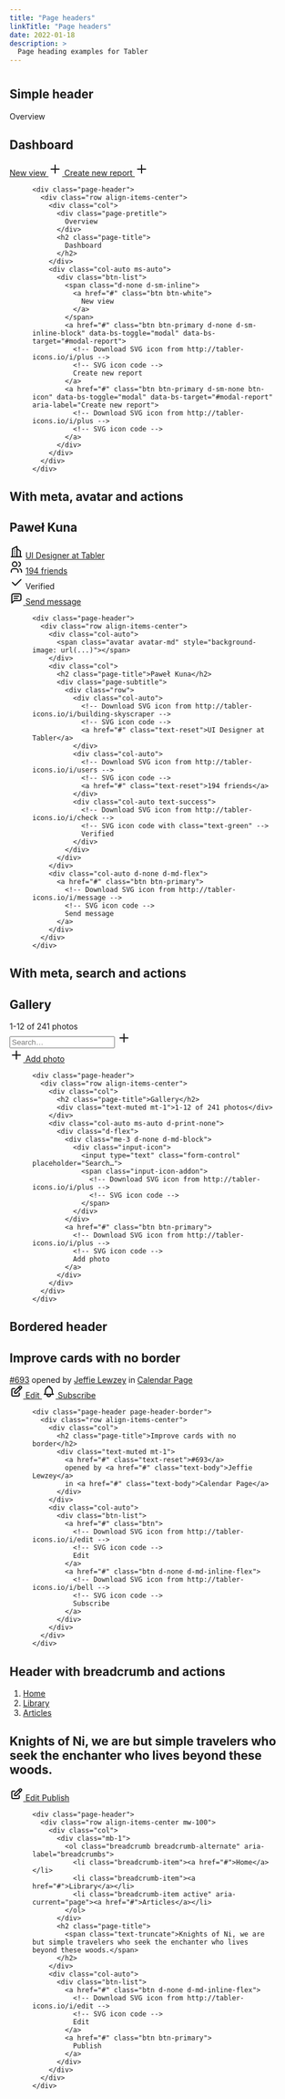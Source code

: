 ```yaml
---
title: "Page headers"
linkTitle: "Page headers"
date: 2022-01-18
description: >
  Page heading examples for Tabler
---
```



<div class="markdown">
<div>
                        <div class="d-flex mb-3">
                          <h1 class="m-0"></h1>
                        </div>
                      </div>
                      <h2 id="simple-header">Simple header</h2>
                      <div class="example no_toc_section example-bg">
                        <div class="example-content">
                          <div class="example-column example-column-2">
                            <div class="page-header">
                              <div class="row align-items-center">
                                <div class="col">
                                  <div class="page-pretitle">
                                    Overview
                                  </div>
                                  <h2 class="page-title">
                                    Dashboard
                                  </h2>
                                </div>
                                <div class="col-auto ms-auto">
                                  <div class="btn-list">
                                    <span class="d-none d-sm-inline">
                                      <a href="javascript:void(0)" class="btn btn-white">
                                        New view
                                      </a>
                                    </span>
                                    <a href="javascript:void(0)" class="btn btn-primary d-none d-sm-inline-block" data-bs-toggle="modal" data-bs-target="#modal-report">
                                      <!-- Download SVG icon from http://tabler-icons.io/i/plus -->
                                      <svg xmlns="http://www.w3.org/2000/svg" class="icon" width="24" height="24" viewBox="0 0 24 24" stroke-width="2" stroke="currentColor" fill="none" stroke-linecap="round" stroke-linejoin="round"><path stroke="none" d="M0 0h24v24H0z" fill="none"></path><line x1="12" y1="5" x2="12" y2="19"></line><line x1="5" y1="12" x2="19" y2="12"></line></svg>
                                      Create new report
                                    </a>
                                    <a href="javascript:void(0)" class="btn btn-primary d-sm-none btn-icon" data-bs-toggle="modal" data-bs-target="#modal-report" aria-label="Create new report">
                                      <!-- Download SVG icon from http://tabler-icons.io/i/plus -->
                                      <svg xmlns="http://www.w3.org/2000/svg" class="icon" width="24" height="24" viewBox="0 0 24 24" stroke-width="2" stroke="currentColor" fill="none" stroke-linecap="round" stroke-linejoin="round"><path stroke="none" d="M0 0h24v24H0z" fill="none"></path><line x1="12" y1="5" x2="12" y2="19"></line><line x1="5" y1="12" x2="19" y2="12"></line></svg>
                                    </a>
                                  </div>
                                </div>
                              </div>
                            </div>
                          </div>
                        </div>
                      </div>
                      <div class="example-code">
                        <figure class="highlight">
                          <pre><code class="language-html" data-lang="html"><span class="nt">&lt;div</span> <span class="na">class=</span><span class="s">"page-header"</span><span class="nt">&gt;</span>
  <span class="nt">&lt;div</span> <span class="na">class=</span><span class="s">"row align-items-center"</span><span class="nt">&gt;</span>
    <span class="nt">&lt;div</span> <span class="na">class=</span><span class="s">"col"</span><span class="nt">&gt;</span>
      <span class="nt">&lt;div</span> <span class="na">class=</span><span class="s">"page-pretitle"</span><span class="nt">&gt;</span>
        Overview
      <span class="nt">&lt;/div&gt;</span>
      <span class="nt">&lt;h2</span> <span class="na">class=</span><span class="s">"page-title"</span><span class="nt">&gt;</span>
        Dashboard
      <span class="nt">&lt;/h2&gt;</span>
    <span class="nt">&lt;/div&gt;</span>
    <span class="nt">&lt;div</span> <span class="na">class=</span><span class="s">"col-auto ms-auto"</span><span class="nt">&gt;</span>
      <span class="nt">&lt;div</span> <span class="na">class=</span><span class="s">"btn-list"</span><span class="nt">&gt;</span>
        <span class="nt">&lt;span</span> <span class="na">class=</span><span class="s">"d-none d-sm-inline"</span><span class="nt">&gt;</span>
          <span class="nt">&lt;a</span> <span class="na">href=</span><span class="s">"#"</span> <span class="na">class=</span><span class="s">"btn btn-white"</span><span class="nt">&gt;</span>
            New view
          <span class="nt">&lt;/a&gt;</span>
        <span class="nt">&lt;/span&gt;</span>
        <span class="nt">&lt;a</span> <span class="na">href=</span><span class="s">"#"</span> <span class="na">class=</span><span class="s">"btn btn-primary d-none d-sm-inline-block"</span> <span class="na">data-bs-toggle=</span><span class="s">"modal"</span> <span class="na">data-bs-target=</span><span class="s">"#modal-report"</span><span class="nt">&gt;</span>
          <span class="c">&lt;!-- Download SVG icon from http://tabler-icons.io/i/plus --&gt;</span>
          <span class="c">&lt;!-- SVG icon code --&gt;</span>
          Create new report
        <span class="nt">&lt;/a&gt;</span>
        <span class="nt">&lt;a</span> <span class="na">href=</span><span class="s">"#"</span> <span class="na">class=</span><span class="s">"btn btn-primary d-sm-none btn-icon"</span> <span class="na">data-bs-toggle=</span><span class="s">"modal"</span> <span class="na">data-bs-target=</span><span class="s">"#modal-report"</span> <span class="na">aria-label=</span><span class="s">"Create new report"</span><span class="nt">&gt;</span>
          <span class="c">&lt;!-- Download SVG icon from http://tabler-icons.io/i/plus --&gt;</span>
          <span class="c">&lt;!-- SVG icon code --&gt;</span>
        <span class="nt">&lt;/a&gt;</span>
      <span class="nt">&lt;/div&gt;</span>
    <span class="nt">&lt;/div&gt;</span>
  <span class="nt">&lt;/div&gt;</span>
<span class="nt">&lt;/div&gt;</span></code></pre>
                        </figure>
                      </div>
                      <h2 id="with-meta-avatar-and-actions">With meta, avatar and actions</h2>
                      <div class="example no_toc_section example-bg">
                        <div class="example-content">
                          <div class="example-column example-column-2">
                            <div class="page-header">
                              <div class="row align-items-center">
                                <div class="col-auto">
                                  <span class="avatar avatar-md" style="background-image: url(../static/avatars/000m.jpg)"></span>
                                </div>
                                <div class="col">
                                  <h2 class="page-title">Paweł Kuna</h2>
                                  <div class="page-subtitle">
                                    <div class="row">
                                      <div class="col-auto">
                                        <!-- Download SVG icon from http://tabler-icons.io/i/building-skyscraper -->
                                        <svg xmlns="http://www.w3.org/2000/svg" class="icon" width="24" height="24" viewBox="0 0 24 24" stroke-width="2" stroke="currentColor" fill="none" stroke-linecap="round" stroke-linejoin="round"><path stroke="none" d="M0 0h24v24H0z" fill="none"></path><line x1="3" y1="21" x2="21" y2="21"></line><path d="M5 21v-14l8 -4v18"></path><path d="M19 21v-10l-6 -4"></path><line x1="9" y1="9" x2="9" y2="9.01"></line><line x1="9" y1="12" x2="9" y2="12.01"></line><line x1="9" y1="15" x2="9" y2="15.01"></line><line x1="9" y1="18" x2="9" y2="18.01"></line></svg>
                                        <a href="javascript:void(0)" class="text-reset">UI Designer at Tabler</a>
                                      </div>
                                      <div class="col-auto">
                                        <!-- Download SVG icon from http://tabler-icons.io/i/users -->
                                        <svg xmlns="http://www.w3.org/2000/svg" class="icon" width="24" height="24" viewBox="0 0 24 24" stroke-width="2" stroke="currentColor" fill="none" stroke-linecap="round" stroke-linejoin="round"><path stroke="none" d="M0 0h24v24H0z" fill="none"></path><circle cx="9" cy="7" r="4"></circle><path d="M3 21v-2a4 4 0 0 1 4 -4h4a4 4 0 0 1 4 4v2"></path><path d="M16 3.13a4 4 0 0 1 0 7.75"></path><path d="M21 21v-2a4 4 0 0 0 -3 -3.85"></path></svg>
                                        <a href="javascript:void(0)" class="text-reset">194 friends</a>
                                      </div>
                                      <div class="col-auto text-success">
                                        <!-- Download SVG icon from http://tabler-icons.io/i/check -->
                                        <svg xmlns="http://www.w3.org/2000/svg" class="icon text-green" width="24" height="24" viewBox="0 0 24 24" stroke-width="2" stroke="currentColor" fill="none" stroke-linecap="round" stroke-linejoin="round"><path stroke="none" d="M0 0h24v24H0z" fill="none"></path><path d="M5 12l5 5l10 -10"></path></svg>
                                        Verified
                                      </div>
                                    </div>
                                  </div>
                                </div>
                                <div class="col-auto d-none d-md-flex">
                                  <a href="javascript:void(0)" class="btn btn-primary">
                                    <!-- Download SVG icon from http://tabler-icons.io/i/message -->
                                    <svg xmlns="http://www.w3.org/2000/svg" class="icon" width="24" height="24" viewBox="0 0 24 24" stroke-width="2" stroke="currentColor" fill="none" stroke-linecap="round" stroke-linejoin="round"><path stroke="none" d="M0 0h24v24H0z" fill="none"></path><path d="M4 21v-13a3 3 0 0 1 3 -3h10a3 3 0 0 1 3 3v6a3 3 0 0 1 -3 3h-9l-4 4"></path><line x1="8" y1="9" x2="16" y2="9"></line><line x1="8" y1="13" x2="14" y2="13"></line></svg>
                                    Send message
                                  </a>
                                </div>
                              </div>
                            </div>
                          </div>
                        </div>
                      </div>
                      <div class="example-code">
                        <figure class="highlight">
                          <pre><code class="language-html" data-lang="html"><span class="nt">&lt;div</span> <span class="na">class=</span><span class="s">"page-header"</span><span class="nt">&gt;</span>
  <span class="nt">&lt;div</span> <span class="na">class=</span><span class="s">"row align-items-center"</span><span class="nt">&gt;</span>
    <span class="nt">&lt;div</span> <span class="na">class=</span><span class="s">"col-auto"</span><span class="nt">&gt;</span>
      <span class="nt">&lt;span</span> <span class="na">class=</span><span class="s">"avatar avatar-md"</span> <span class="na">style=</span><span class="s">"background-image: url(...)"</span><span class="nt">&gt;&lt;/span&gt;</span>
    <span class="nt">&lt;/div&gt;</span>
    <span class="nt">&lt;div</span> <span class="na">class=</span><span class="s">"col"</span><span class="nt">&gt;</span>
      <span class="nt">&lt;h2</span> <span class="na">class=</span><span class="s">"page-title"</span><span class="nt">&gt;</span>Paweł Kuna<span class="nt">&lt;/h2&gt;</span>
      <span class="nt">&lt;div</span> <span class="na">class=</span><span class="s">"page-subtitle"</span><span class="nt">&gt;</span>
        <span class="nt">&lt;div</span> <span class="na">class=</span><span class="s">"row"</span><span class="nt">&gt;</span>
          <span class="nt">&lt;div</span> <span class="na">class=</span><span class="s">"col-auto"</span><span class="nt">&gt;</span>
            <span class="c">&lt;!-- Download SVG icon from http://tabler-icons.io/i/building-skyscraper --&gt;</span>
            <span class="c">&lt;!-- SVG icon code --&gt;</span>
            <span class="nt">&lt;a</span> <span class="na">href=</span><span class="s">"#"</span> <span class="na">class=</span><span class="s">"text-reset"</span><span class="nt">&gt;</span>UI Designer at Tabler<span class="nt">&lt;/a&gt;</span>
          <span class="nt">&lt;/div&gt;</span>
          <span class="nt">&lt;div</span> <span class="na">class=</span><span class="s">"col-auto"</span><span class="nt">&gt;</span>
            <span class="c">&lt;!-- Download SVG icon from http://tabler-icons.io/i/users --&gt;</span>
            <span class="c">&lt;!-- SVG icon code --&gt;</span>
            <span class="nt">&lt;a</span> <span class="na">href=</span><span class="s">"#"</span> <span class="na">class=</span><span class="s">"text-reset"</span><span class="nt">&gt;</span>194 friends<span class="nt">&lt;/a&gt;</span>
          <span class="nt">&lt;/div&gt;</span>
          <span class="nt">&lt;div</span> <span class="na">class=</span><span class="s">"col-auto text-success"</span><span class="nt">&gt;</span>
            <span class="c">&lt;!-- Download SVG icon from http://tabler-icons.io/i/check --&gt;</span>
            <span class="c">&lt;!-- SVG icon code with class="text-green" --&gt;</span>
            Verified
          <span class="nt">&lt;/div&gt;</span>
        <span class="nt">&lt;/div&gt;</span>
      <span class="nt">&lt;/div&gt;</span>
    <span class="nt">&lt;/div&gt;</span>
    <span class="nt">&lt;div</span> <span class="na">class=</span><span class="s">"col-auto d-none d-md-flex"</span><span class="nt">&gt;</span>
      <span class="nt">&lt;a</span> <span class="na">href=</span><span class="s">"#"</span> <span class="na">class=</span><span class="s">"btn btn-primary"</span><span class="nt">&gt;</span>
        <span class="c">&lt;!-- Download SVG icon from http://tabler-icons.io/i/message --&gt;</span>
        <span class="c">&lt;!-- SVG icon code --&gt;</span>
        Send message
      <span class="nt">&lt;/a&gt;</span>
    <span class="nt">&lt;/div&gt;</span>
  <span class="nt">&lt;/div&gt;</span>
<span class="nt">&lt;/div&gt;</span></code></pre>
                        </figure>
                      </div>
                      <h2 id="with-meta-search-and-actions">With meta, search and actions</h2>
                      <div class="example no_toc_section example-bg">
                        <div class="example-content">
                          <div class="example-column example-column-2">
                            <div class="page-header">
                              <div class="row align-items-center">
                                <div class="col">
                                  <h2 class="page-title">Gallery</h2>
                                  <div class="text-muted mt-1">1-12 of 241 photos</div>
                                </div>
                                <div class="col-auto ms-auto d-print-none">
                                  <div class="d-flex">
                                    <div class="me-3 d-none d-md-block">
                                      <div class="input-icon">
                                        <input type="text" class="form-control" placeholder="Search…">
                                        <span class="input-icon-addon">
                                          <!-- Download SVG icon from http://tabler-icons.io/i/plus -->
                                          <svg xmlns="http://www.w3.org/2000/svg" class="icon" width="24" height="24" viewBox="0 0 24 24" stroke-width="2" stroke="currentColor" fill="none" stroke-linecap="round" stroke-linejoin="round"><path stroke="none" d="M0 0h24v24H0z" fill="none"></path><line x1="12" y1="5" x2="12" y2="19"></line><line x1="5" y1="12" x2="19" y2="12"></line></svg>
                                        </span>
                                      </div>
                                    </div>
                                    <a href="javascript:void(0)" class="btn btn-primary">
                                      <!-- Download SVG icon from http://tabler-icons.io/i/plus -->
                                      <svg xmlns="http://www.w3.org/2000/svg" class="icon" width="24" height="24" viewBox="0 0 24 24" stroke-width="2" stroke="currentColor" fill="none" stroke-linecap="round" stroke-linejoin="round"><path stroke="none" d="M0 0h24v24H0z" fill="none"></path><line x1="12" y1="5" x2="12" y2="19"></line><line x1="5" y1="12" x2="19" y2="12"></line></svg>
                                      Add photo
                                    </a>
                                  </div>
                                </div>
                              </div>
                            </div>
                          </div>
                        </div>
                      </div>
                      <div class="example-code">
                        <figure class="highlight">
                          <pre><code class="language-html" data-lang="html"><span class="nt">&lt;div</span> <span class="na">class=</span><span class="s">"page-header"</span><span class="nt">&gt;</span>
  <span class="nt">&lt;div</span> <span class="na">class=</span><span class="s">"row align-items-center"</span><span class="nt">&gt;</span>
    <span class="nt">&lt;div</span> <span class="na">class=</span><span class="s">"col"</span><span class="nt">&gt;</span>
      <span class="nt">&lt;h2</span> <span class="na">class=</span><span class="s">"page-title"</span><span class="nt">&gt;</span>Gallery<span class="nt">&lt;/h2&gt;</span>
      <span class="nt">&lt;div</span> <span class="na">class=</span><span class="s">"text-muted mt-1"</span><span class="nt">&gt;</span>1-12 of 241 photos<span class="nt">&lt;/div&gt;</span>
    <span class="nt">&lt;/div&gt;</span>
    <span class="nt">&lt;div</span> <span class="na">class=</span><span class="s">"col-auto ms-auto d-print-none"</span><span class="nt">&gt;</span>
      <span class="nt">&lt;div</span> <span class="na">class=</span><span class="s">"d-flex"</span><span class="nt">&gt;</span>
        <span class="nt">&lt;div</span> <span class="na">class=</span><span class="s">"me-3 d-none d-md-block"</span><span class="nt">&gt;</span>
          <span class="nt">&lt;div</span> <span class="na">class=</span><span class="s">"input-icon"</span><span class="nt">&gt;</span>
            <span class="nt">&lt;input</span> <span class="na">type=</span><span class="s">"text"</span> <span class="na">class=</span><span class="s">"form-control"</span> <span class="na">placeholder=</span><span class="s">"Search…"</span><span class="nt">&gt;</span>
            <span class="nt">&lt;span</span> <span class="na">class=</span><span class="s">"input-icon-addon"</span><span class="nt">&gt;</span>
              <span class="c">&lt;!-- Download SVG icon from http://tabler-icons.io/i/plus --&gt;</span>
              <span class="c">&lt;!-- SVG icon code --&gt;</span>
            <span class="nt">&lt;/span&gt;</span>
          <span class="nt">&lt;/div&gt;</span>
        <span class="nt">&lt;/div&gt;</span>
        <span class="nt">&lt;a</span> <span class="na">href=</span><span class="s">"#"</span> <span class="na">class=</span><span class="s">"btn btn-primary"</span><span class="nt">&gt;</span>
          <span class="c">&lt;!-- Download SVG icon from http://tabler-icons.io/i/plus --&gt;</span>
          <span class="c">&lt;!-- SVG icon code --&gt;</span>
          Add photo
        <span class="nt">&lt;/a&gt;</span>
      <span class="nt">&lt;/div&gt;</span>
    <span class="nt">&lt;/div&gt;</span>
  <span class="nt">&lt;/div&gt;</span>
<span class="nt">&lt;/div&gt;</span></code></pre>
                        </figure>
                      </div>
                      <h2 id="bordered-header">Bordered header</h2>
                      <div class="example no_toc_section example-bg">
                        <div class="example-content">
                          <div class="example-column example-column-2">
                            <div class="page-header page-header-border">
                              <div class="row align-items-center">
                                <div class="col">
                                  <h2 class="page-title">Improve cards with no border</h2>
                                  <div class="text-muted mt-1">
                                    <a href="javascript:void(0)" class="text-reset">#693</a>
                                    opened by <a href="javascript:void(0)" class="text-body">Jeffie Lewzey</a>
                                    in <a href="javascript:void(0)" class="text-body">Calendar Page</a>
                                  </div>
                                </div>
                                <div class="col-auto">
                                  <div class="btn-list">
                                    <a href="javascript:void(0)" class="btn">
                                      <!-- Download SVG icon from http://tabler-icons.io/i/edit -->
                                      <svg xmlns="http://www.w3.org/2000/svg" class="icon" width="24" height="24" viewBox="0 0 24 24" stroke-width="2" stroke="currentColor" fill="none" stroke-linecap="round" stroke-linejoin="round"><path stroke="none" d="M0 0h24v24H0z" fill="none"></path><path d="M9 7h-3a2 2 0 0 0 -2 2v9a2 2 0 0 0 2 2h9a2 2 0 0 0 2 -2v-3"></path><path d="M9 15h3l8.5 -8.5a1.5 1.5 0 0 0 -3 -3l-8.5 8.5v3"></path><line x1="16" y1="5" x2="19" y2="8"></line></svg>
                                      Edit
                                    </a>
                                    <a href="javascript:void(0)" class="btn d-none d-md-inline-flex">
                                      <!-- Download SVG icon from http://tabler-icons.io/i/bell -->
                                      <svg xmlns="http://www.w3.org/2000/svg" class="icon" width="24" height="24" viewBox="0 0 24 24" stroke-width="2" stroke="currentColor" fill="none" stroke-linecap="round" stroke-linejoin="round"><path stroke="none" d="M0 0h24v24H0z" fill="none"></path><path d="M10 5a2 2 0 0 1 4 0a7 7 0 0 1 4 6v3a4 4 0 0 0 2 3h-16a4 4 0 0 0 2 -3v-3a7 7 0 0 1 4 -6"></path><path d="M9 17v1a3 3 0 0 0 6 0v-1"></path></svg>
                                      Subscribe
                                    </a>
                                  </div>
                                </div>
                              </div>
                            </div>
                          </div>
                        </div>
                      </div>
                      <div class="example-code">
                        <figure class="highlight">
                          <pre><code class="language-html" data-lang="html"><span class="nt">&lt;div</span> <span class="na">class=</span><span class="s">"page-header page-header-border"</span><span class="nt">&gt;</span>
  <span class="nt">&lt;div</span> <span class="na">class=</span><span class="s">"row align-items-center"</span><span class="nt">&gt;</span>
    <span class="nt">&lt;div</span> <span class="na">class=</span><span class="s">"col"</span><span class="nt">&gt;</span>
      <span class="nt">&lt;h2</span> <span class="na">class=</span><span class="s">"page-title"</span><span class="nt">&gt;</span>Improve cards with no border<span class="nt">&lt;/h2&gt;</span>
      <span class="nt">&lt;div</span> <span class="na">class=</span><span class="s">"text-muted mt-1"</span><span class="nt">&gt;</span>
        <span class="nt">&lt;a</span> <span class="na">href=</span><span class="s">"#"</span> <span class="na">class=</span><span class="s">"text-reset"</span><span class="nt">&gt;</span>#693<span class="nt">&lt;/a&gt;</span>
        opened by <span class="nt">&lt;a</span> <span class="na">href=</span><span class="s">"#"</span> <span class="na">class=</span><span class="s">"text-body"</span><span class="nt">&gt;</span>Jeffie Lewzey<span class="nt">&lt;/a&gt;</span>
        in <span class="nt">&lt;a</span> <span class="na">href=</span><span class="s">"#"</span> <span class="na">class=</span><span class="s">"text-body"</span><span class="nt">&gt;</span>Calendar Page<span class="nt">&lt;/a&gt;</span>
      <span class="nt">&lt;/div&gt;</span>
    <span class="nt">&lt;/div&gt;</span>
    <span class="nt">&lt;div</span> <span class="na">class=</span><span class="s">"col-auto"</span><span class="nt">&gt;</span>
      <span class="nt">&lt;div</span> <span class="na">class=</span><span class="s">"btn-list"</span><span class="nt">&gt;</span>
        <span class="nt">&lt;a</span> <span class="na">href=</span><span class="s">"#"</span> <span class="na">class=</span><span class="s">"btn"</span><span class="nt">&gt;</span>
          <span class="c">&lt;!-- Download SVG icon from http://tabler-icons.io/i/edit --&gt;</span>
          <span class="c">&lt;!-- SVG icon code --&gt;</span>
          Edit
        <span class="nt">&lt;/a&gt;</span>
        <span class="nt">&lt;a</span> <span class="na">href=</span><span class="s">"#"</span> <span class="na">class=</span><span class="s">"btn d-none d-md-inline-flex"</span><span class="nt">&gt;</span>
          <span class="c">&lt;!-- Download SVG icon from http://tabler-icons.io/i/bell --&gt;</span>
          <span class="c">&lt;!-- SVG icon code --&gt;</span>
          Subscribe
        <span class="nt">&lt;/a&gt;</span>
      <span class="nt">&lt;/div&gt;</span>
    <span class="nt">&lt;/div&gt;</span>
  <span class="nt">&lt;/div&gt;</span>
<span class="nt">&lt;/div&gt;</span></code></pre>
                        </figure>
                      </div>
                      <h2 id="header-with-breadcrumb-and-actions">Header with breadcrumb and actions</h2>
                      <div class="example no_toc_section example-bg">
                        <div class="example-content">
                          <div class="example-column example-column-2">
                            <div class="page-header">
                              <div class="row align-items-center mw-100">
                                <div class="col">
                                  <div class="mb-1">
                                    <ol class="breadcrumb breadcrumb-alternate" aria-label="breadcrumbs">
                                      <li class="breadcrumb-item"><a href="javascript:void(0)">Home</a></li>
                                      <li class="breadcrumb-item"><a href="javascript:void(0)">Library</a></li>
                                      <li class="breadcrumb-item active" aria-current="page"><a href="javascript:void(0)">Articles</a></li>
                                    </ol>
                                  </div>
                                  <h2 class="page-title">
                                    <span class="text-truncate">Knights of Ni, we are but simple travelers who seek the enchanter who lives beyond these woods.</span>
                                  </h2>
                                </div>
                                <div class="col-auto">
                                  <div class="btn-list">
                                    <a href="javascript:void(0)" class="btn d-none d-md-inline-flex">
                                      <!-- Download SVG icon from http://tabler-icons.io/i/edit -->
                                      <svg xmlns="http://www.w3.org/2000/svg" class="icon" width="24" height="24" viewBox="0 0 24 24" stroke-width="2" stroke="currentColor" fill="none" stroke-linecap="round" stroke-linejoin="round"><path stroke="none" d="M0 0h24v24H0z" fill="none"></path><path d="M9 7h-3a2 2 0 0 0 -2 2v9a2 2 0 0 0 2 2h9a2 2 0 0 0 2 -2v-3"></path><path d="M9 15h3l8.5 -8.5a1.5 1.5 0 0 0 -3 -3l-8.5 8.5v3"></path><line x1="16" y1="5" x2="19" y2="8"></line></svg>
                                      Edit
                                    </a>
                                    <a href="javascript:void(0)" class="btn btn-primary">
                                      Publish
                                    </a>
                                  </div>
                                </div>
                              </div>
                            </div>
                          </div>
                        </div>
                      </div>
                      <div class="example-code">
                        <figure class="highlight">
                          <pre><code class="language-html" data-lang="html"><span class="nt">&lt;div</span> <span class="na">class=</span><span class="s">"page-header"</span><span class="nt">&gt;</span>
  <span class="nt">&lt;div</span> <span class="na">class=</span><span class="s">"row align-items-center mw-100"</span><span class="nt">&gt;</span>
    <span class="nt">&lt;div</span> <span class="na">class=</span><span class="s">"col"</span><span class="nt">&gt;</span>
      <span class="nt">&lt;div</span> <span class="na">class=</span><span class="s">"mb-1"</span><span class="nt">&gt;</span>
        <span class="nt">&lt;ol</span> <span class="na">class=</span><span class="s">"breadcrumb breadcrumb-alternate"</span> <span class="na">aria-label=</span><span class="s">"breadcrumbs"</span><span class="nt">&gt;</span>
          <span class="nt">&lt;li</span> <span class="na">class=</span><span class="s">"breadcrumb-item"</span><span class="nt">&gt;&lt;a</span> <span class="na">href=</span><span class="s">"#"</span><span class="nt">&gt;</span>Home<span class="nt">&lt;/a&gt;&lt;/li&gt;</span>
          <span class="nt">&lt;li</span> <span class="na">class=</span><span class="s">"breadcrumb-item"</span><span class="nt">&gt;&lt;a</span> <span class="na">href=</span><span class="s">"#"</span><span class="nt">&gt;</span>Library<span class="nt">&lt;/a&gt;&lt;/li&gt;</span>
          <span class="nt">&lt;li</span> <span class="na">class=</span><span class="s">"breadcrumb-item active"</span> <span class="na">aria-current=</span><span class="s">"page"</span><span class="nt">&gt;&lt;a</span> <span class="na">href=</span><span class="s">"#"</span><span class="nt">&gt;</span>Articles<span class="nt">&lt;/a&gt;&lt;/li&gt;</span>
        <span class="nt">&lt;/ol&gt;</span>
      <span class="nt">&lt;/div&gt;</span>
      <span class="nt">&lt;h2</span> <span class="na">class=</span><span class="s">"page-title"</span><span class="nt">&gt;</span>
        <span class="nt">&lt;span</span> <span class="na">class=</span><span class="s">"text-truncate"</span><span class="nt">&gt;</span>Knights of Ni, we are but simple travelers who seek the enchanter who lives beyond these woods.<span class="nt">&lt;/span&gt;</span>
      <span class="nt">&lt;/h2&gt;</span>
    <span class="nt">&lt;/div&gt;</span>
    <span class="nt">&lt;div</span> <span class="na">class=</span><span class="s">"col-auto"</span><span class="nt">&gt;</span>
      <span class="nt">&lt;div</span> <span class="na">class=</span><span class="s">"btn-list"</span><span class="nt">&gt;</span>
        <span class="nt">&lt;a</span> <span class="na">href=</span><span class="s">"#"</span> <span class="na">class=</span><span class="s">"btn d-none d-md-inline-flex"</span><span class="nt">&gt;</span>
          <span class="c">&lt;!-- Download SVG icon from http://tabler-icons.io/i/edit --&gt;</span>
          <span class="c">&lt;!-- SVG icon code --&gt;</span>
          Edit
        <span class="nt">&lt;/a&gt;</span>
        <span class="nt">&lt;a</span> <span class="na">href=</span><span class="s">"#"</span> <span class="na">class=</span><span class="s">"btn btn-primary"</span><span class="nt">&gt;</span>
          Publish
        <span class="nt">&lt;/a&gt;</span>
      <span class="nt">&lt;/div&gt;</span>
    <span class="nt">&lt;/div&gt;</span>
  <span class="nt">&lt;/div&gt;</span>
<span class="nt">&lt;/div&gt;</span></code></pre>
                        </figure>
                      </div>
                    </div>